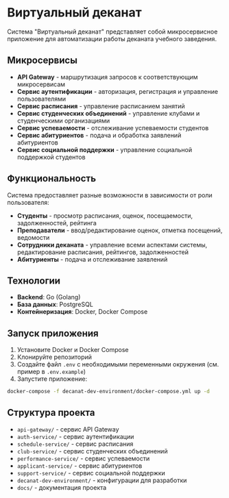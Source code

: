 # Виртуальный деканат

Система "Виртуальный деканат" представляет собой микросервисное приложение для автоматизации работы деканата учебного заведения.

## Микросервисы

- **API Gateway** - маршрутизация запросов к соответствующим микросервисам
- **Сервис аутентификации** - авторизация, регистрация и управление пользователями
- **Сервис расписания** - управление расписанием занятий
- **Сервис студенческих объединений** - управление клубами и студенческими организациями
- **Сервис успеваемости** - отслеживание успеваемости студентов
- **Сервис абитуриентов** - подача и обработка заявлений абитуриентов
- **Сервис социальной поддержки** - управление социальной поддержкой студентов

## Функциональность

Система предоставляет разные возможности в зависимости от роли пользователя:

- **Студенты** - просмотр расписания, оценок, посещаемости, задолженностей, рейтинга
- **Преподаватели** - ввод/редактирование оценок, отметка посещений, ведомости
- **Сотрудники деканата** - управление всеми аспектами системы, редактирование расписания, рейтингов, задолженностей
- **Абитуриенты** - подача и отслеживание заявлений

## Технологии

- **Backend**: Go (Golang)
- **База данных**: PostgreSQL
- **Контейнеризация**: Docker, Docker Compose

## Запуск приложения

1. Установите Docker и Docker Compose
2. Клонируйте репозиторий
3. Создайте файл `.env` с необходимыми переменными окружения (см. пример в `.env.example`)
4. Запустите приложение:

```bash
docker-compose -f decanat-dev-environment/docker-compose.yml up -d
```

## Структура проекта

- `api-gateway/` - сервис API Gateway
- `auth-service/` - сервис аутентификации
- `schedule-service/` - сервис расписания
- `club-service/` - сервис студенческих объединений
- `performance-service/` - сервис успеваемости
- `applicant-service/` - сервис абитуриентов
- `support-service/` - сервис социальной поддержки
- `decanat-dev-environment/` - конфигурации для разработки
- `docs/` - документация проекта 
